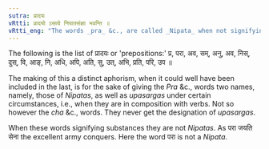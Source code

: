 ```yaml
---
sutra: प्रादयः
vRtti: प्रादयो ऽसत्वे निपातसंज्ञा भवन्ति ॥
vRtti_eng: "The words _pra_ &c., are called _Nipata_ when not signifying substances."
---
```

The following is the list of प्रादयः or 'prepositions:' प्र, परा, अव, सम्, अनु, अव, निस्, दुस्, वि, आङ्, नि, अधि, अपि, अति, सु, उत्, अभि, प्रति, परि, उप ॥

The making of this a distinct aphorism, when it could well have been included in the last, is for the sake of giving the _Pra_ &c., words two names, namely, those of _Nipatas_, as well as _upasargas_ under certain circumstances, i.e., when they are in composition with verbs. Not so however the _cha_ &c., words. They never get the designation of _upasargas_.

When these words signifying substances they are not _Nipatas_. As परा जयति सेना the excellent army conquers. Here the word परा is not a _Nipata_.
